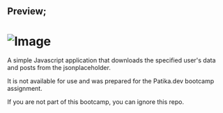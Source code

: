 ## Preview;

# ![Image](https://download.vadi.info/fmss-first-assignment.png)

A simple Javascript application that downloads the specified user's data and posts from the jsonplaceholder.

It is not available for use and was prepared for the Patika.dev bootcamp assignment.

If you are not part of this bootcamp, you can ignore this repo.
